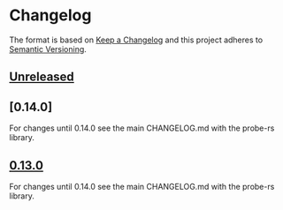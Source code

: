 # Changelog

The format is based on [Keep a Changelog](https://keepachangelog.com/en/1.0.0/)
and this project adheres to [Semantic Versioning](https://semver.org/spec/v2.0.0.html).

## [Unreleased]

## [0.14.0]

For changes until 0.14.0 see the main CHANGELOG.md with the probe-rs library.

## [0.13.0]

For changes until 0.14.0 see the main CHANGELOG.md with the probe-rs library.

[unreleased]: https://github.com/probe-rs/probe-rs/compare/v0.13.0...master
[0.13.0]: https://github.com/probe-rs/probe-rs/releases/tag/v0.13.0
